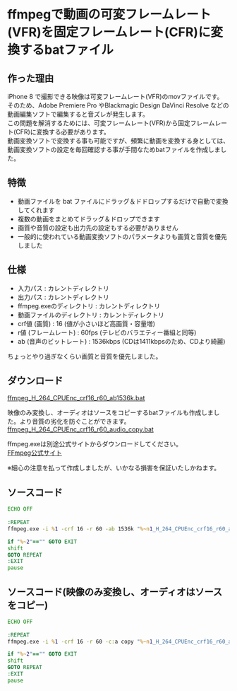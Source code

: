 # ffmpegで動画の可変フレームレート(VFR)を固定フレームレート(CFR)に変換するbatファイル

## 作った理由

iPhone 8 で撮影できる映像は可変フレームレート(VFR)のmovファイルです。  
そのため、Adobe Premiere Pro やBlackmagic Design DaVinci Resolve などの動画編集ソフトで編集すると音ズレが発生します。  
この問題を解消するためには、可変フレームレート(VFR)から固定フレームレート(CFR)に変換する必要があります。  
動画変換ソフトで変換する事も可能ですが、頻繁に動画を変換する身としては、動画変換ソフトの設定を毎回確認する事が手間なためbatファイルを作成しました。  

## 特徴

* 動画ファイルを bat ファイルにドラッグ＆ドドロップするだけで自動で変換してくれます
* 複数の動画をまとめてドラッグ＆ドロップできます
* 画質や音質の設定も出力先の設定もする必要がありません
* 一般的に使われている動画変換ソフトのパラメータよりも画質と音質を優先しました

## 仕様

* 入力パス : カレントディレクトリ
* 出力パス : カレントディレクトリ
* ffmpeg.exeのディレクトリ : カレントディレクトリ
* 動画ファイルのディレクトリ : カレントディレクトリ
* crf値 (画質) : 16 (値が小さいほど高画質・容量増)
* r値 (フレームレート) : 60fps (テレビのバラエティー番組と同等)
* ab (音声のビットレート) : 1536kbps (CDは1411kbpsのため、CDより綺麗)

ちょっとやり過ぎなくらい画質と音質を優先しました。  

## ダウンロード

[ffmpeg_H_264_CPUEnc_crf16_r60_ab1536k.bat](https://github.com/SaguchiWataru/ffmpeg_vfr_to_cfr/blob/master/source/ffmpeg_H_264_CPUEnc_crf16_r60_ab1536k.bat)  

映像のみ変換し、オーディオはソースをコピーするbatファイルも作成しました。より音質の劣化を防ぐことができます。  
[ffmpeg_H_264_CPUEnc_crf16_r60_audio_copy.bat](https://github.com/SaguchiWataru/ffmpeg_vfr_to_cfr/blob/master/source/ffmpeg_20H_264_CPUEnc_crf16_r60_audio_copy.bat)  

ffmpeg.exeは別途公式サイトからダウンロードしてください。  
[FFmpeg公式サイト](https://ffmpeg.org/download.html)  

※細心の注意を払って作成しましたが、いかなる損害を保証いたしかねます。

## ソースコード

```bat:ffmpeg_H_264_CPUEnc_crf16_r60_ab1536k.bat
ECHO OFF
 
:REPEAT
ffmpeg.exe -i %1 -crf 16 -r 60 -ab 1536k "%~n1_H_264_CPUEnc_crf16_r60_ab1536k.mp4"

if "%~2"=="" GOTO EXIT
shift
GOTO REPEAT
:EXIT
pause
```

## ソースコード(映像のみ変換し、オーディオはソースをコピー)

```bat:ffmpeg%20H_264_CPUEnc_crf16_r60_audio_copy.bat
ECHO OFF
 
:REPEAT
ffmpeg.exe -i %1 -crf 16 -r 60 -c:a copy "%~n1_H_264_CPUEnc_crf16_r60_audio_copy.mp4"

if "%~2"=="" GOTO EXIT
shift
GOTO REPEAT
:EXIT
pause
```
